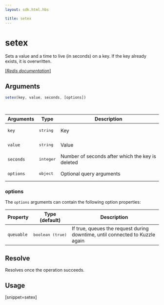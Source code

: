 ```yaml
---
layout: sdk.html.hbs

title: setex
---
```


# setex

Sets a value and a time to live (in seconds) on a key. If the key already exists, it is overwritten.

[[_Redis documentation_]](https://redis.io/commands/setex)

## Arguments

```js
setex(key, value, seconds, [options])
```

<br/>

| Arguments    | Type    | Description |
|--------------|---------|-------------|
| `key` | <pre>string</pre> | Key |
| `value` | <pre>string</pre> | Value |
| `seconds` | <pre>integer</pre> | Number of seconds after which the key is deleted |
| ``options`` | <pre>object</pre> | Optional query arguments |

### options

The `options` arguments can contain the following option properties:

| Property   | Type (default)   | Description                       |
| ---------- | ------- | --------------------------------- |
| `queuable` | <pre>boolean (true)</pre> | If true, queues the request during downtime, until connected to Kuzzle again |

## Resolve

Resolves once the operation succeeds.

## Usage

[snippet=setex]
